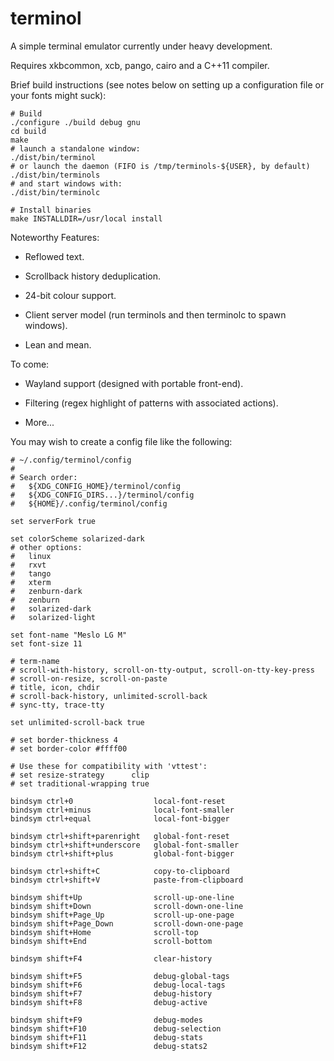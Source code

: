 terminol
========

A simple terminal emulator currently under heavy development.

Requires xkbcommon, xcb, pango, cairo and a C++11 compiler.

Brief build instructions (see notes below on setting up a configuration file
or your fonts might suck):

    # Build
    ./configure ./build debug gnu
    cd build
    make
    # launch a standalone window:
    ./dist/bin/terminol
    # or launch the daemon (FIFO is /tmp/terminols-${USER}, by default)
    ./dist/bin/terminols
    # and start windows with:
    ./dist/bin/terminolc

    # Install binaries
    make INSTALLDIR=/usr/local install

Noteworthy Features:

 - Reflowed text.

 - Scrollback history deduplication.

 - 24-bit colour support.

 - Client server model (run terminols and then terminolc to spawn windows).

 - Lean and mean.

To come:

 - Wayland support (designed with portable front-end).

 - Filtering (regex highlight of patterns with associated actions).

 - More...

You may wish to create a config file like the following:

    # ~/.config/terminol/config
    #
    # Search order:
    #   ${XDG_CONFIG_HOME}/terminol/config
    #   ${XDG_CONFIG_DIRS...}/terminol/config
    #   ${HOME}/.config/terminol/config
    
    set serverFork true
    
    set colorScheme solarized-dark
    # other options:
    #   linux
    #   rxvt
    #   tango
    #   xterm
    #   zenburn-dark
    #   zenburn
    #   solarized-dark
    #   solarized-light
    
    set font-name "Meslo LG M"
    set font-size 11
    
    # term-name
    # scroll-with-history, scroll-on-tty-output, scroll-on-tty-key-press
    # scroll-on-resize, scroll-on-paste
    # title, icon, chdir
    # scroll-back-history, unlimited-scroll-back
    # sync-tty, trace-tty
    
    set unlimited-scroll-back true
    
    # set border-thickness 4
    # set border-color #ffff00
    
    # Use these for compatibility with 'vttest':
    # set resize-strategy      clip
    # set traditional-wrapping true
    
    bindsym ctrl+0                  local-font-reset
    bindsym ctrl+minus              local-font-smaller
    bindsym ctrl+equal              local-font-bigger
    
    bindsym ctrl+shift+parenright   global-font-reset
    bindsym ctrl+shift+underscore   global-font-smaller
    bindsym ctrl+shift+plus         global-font-bigger
    
    bindsym ctrl+shift+C            copy-to-clipboard
    bindsym ctrl+shift+V            paste-from-clipboard
    
    bindsym shift+Up                scroll-up-one-line
    bindsym shift+Down              scroll-down-one-line
    bindsym shift+Page_Up           scroll-up-one-page
    bindsym shift+Page_Down         scroll-down-one-page
    bindsym shift+Home              scroll-top
    bindsym shift+End               scroll-bottom
    
    bindsym shift+F4                clear-history
    
    bindsym shift+F5                debug-global-tags
    bindsym shift+F6                debug-local-tags
    bindsym shift+F7                debug-history
    bindsym shift+F8                debug-active
    
    bindsym shift+F9                debug-modes
    bindsym shift+F10               debug-selection
    bindsym shift+F11               debug-stats
    bindsym shift+F12               debug-stats2
